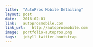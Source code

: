 ```yaml
---
title:	"AutoPros Mobile Detailing"
layout:	post
date:	2016-02-01
link:	autoprosmobile.com
link_url:	http://autoprosmobile.com
image:	portfolio-autopros.png
tags:	jekyll twitter-bootstrap
---
```

